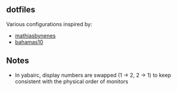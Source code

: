 ## dotfiles

Various configurations inspired by:
- [mathiasbynenes](https://github.com/mathiasbynens/dotfiles)
- [bahamas10](https://github.com/bahamas10/dotfiles)

## Notes
- In yabairc, display numbers are swapped (1 -> 2, 2 -> 1) to keep consistent with the physical order of monitors
